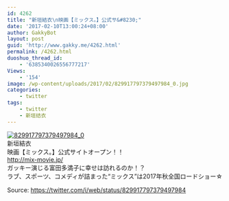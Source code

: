 ```yaml
---
id: 4262
title: "新垣結衣\n映画【ミックス。】公式サ&#8230;"
date: '2017-02-10T13:00:24+08:00'
author: GakkyBot
layout: post
guid: 'http://www.gakky.me/4262.html'
permalink: /4262.html
duoshuo_thread_id:
    - '6385340026556777217'
Views:
    - '154'
image: /wp-content/uploads/2017/02/829917797379497984_0.jpg
categories:
    - twitter
tags:
    - twitter
    - 新垣结衣
---
```


[![829917797379497984_0](http://www.yui-aragaki.org/wp-content/uploads/2017/02/829917797379497984_0.jpg)](http://www.yui-aragaki.org/wp-content/uploads/2017/02/829917797379497984_0.jpg)  
新垣結衣  
映画【ミックス。】公式サイトオープン！！  
http://mix-movie.jp/   
ガッキー演じる富田多満子に幸せは訪れるのか！？  
ラブ、スポーツ、コメディが詰まった“ミックス”は2017年秋全国ロードショー☆  
  
Source: <https://twitter.com/i/web/status/829917797379497984>